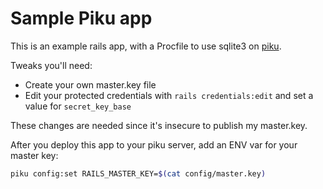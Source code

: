 # Sample Piku app

This is an example rails app, with a Procfile to use sqlite3 on [piku](https://github.com/piku/piku).

Tweaks you'll need:
- Create your own master.key file
- Edit your protected credentials with `rails credentials:edit` and set a value for `secret_key_base`

These changes are needed since it's insecure to publish my master.key.

After you deploy this app to your piku server, add an ENV var for your master key:
```bash
piku config:set RAILS_MASTER_KEY=$(cat config/master.key)
```
